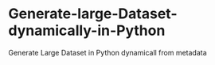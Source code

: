# Generate-large-Dataset-dynamically-in-Python
Generate Large Dataset in Python dynamicall from metadata
